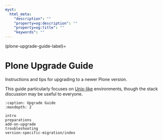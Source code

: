 ```yaml
---
myst:
  html_meta:
    "description": ""
    "property=og:description": ""
    "property=og:title": ""
    "keywords": ""
---
```


(plone-upgrade-guide-label)=

# Plone Upgrade Guide

Instructions and tips for upgrading to a newer Plone version.

This guide particularly focuses on
[Unix-like](https://en.wikipedia.org/wiki/Unix-like) environments,
though the stack discussion may be useful to everyone.


```{toctree}
:caption: Upgrade Guide
:maxdepth: 2

intro
preparations
add-on-upgrade
troubleshooting
version-specific-migration/index
```
